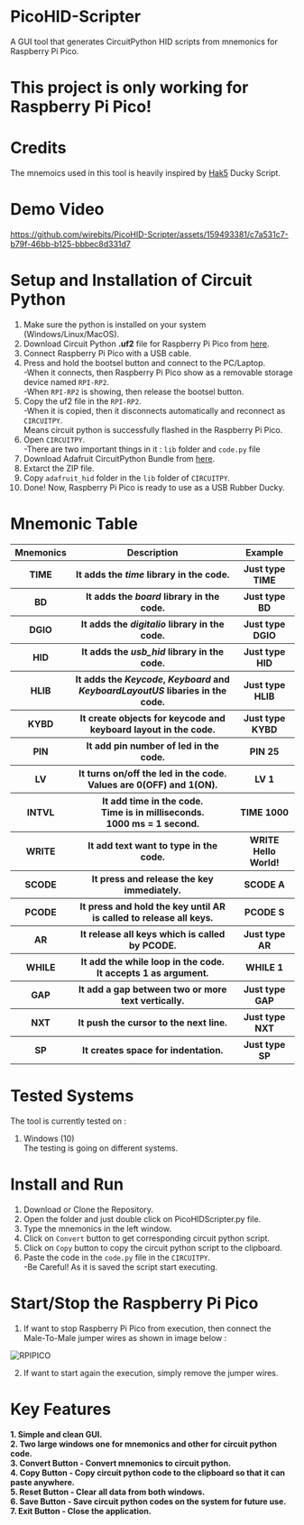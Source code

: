 # PicoHID-Scripter
A GUI tool that generates CircuitPython HID scripts from mnemonics for Raspberry Pi Pico.

# This project is only working for Raspberry Pi Pico!

# Credits
The mnemoics used in this tool is heavily inspired by <a href="https://github.com/hak5">Hak5</a> Ducky Script.<br>

# Demo Video

https://github.com/wirebits/PicoHID-Scripter/assets/159493381/c7a531c7-b79f-46bb-b125-bbbec8d331d7

# Setup and Installation of Circuit Python
1. Make sure the python is installed on your system (Windows/Linux/MacOS).<br>
2. Download Circuit Python <b>.uf2</b> file for Raspberry Pi Pico from <a href="https://downloads.circuitpython.org/bin/raspberry_pi_pico/en_US/adafruit-circuitpython-raspberry_pi_pico-en_US-8.2.10.uf2">here</a>.<br>
3. Connect Raspberry Pi Pico with a USB cable.<br>
4. Press and hold the bootsel button and connect to the PC/Laptop.<br>
-When it connects, then Raspberry Pi Pico show as a removable storage device named ```RPI-RP2```.<br>
-When ```RPI-RP2``` is showing, then release the bootsel button.<br>
5. Copy the uf2 file in the ```RPI-RP2```.<br>
-When it is copied, then it disconnects automatically and reconnect as ```CIRCUITPY```.<br>
Means circuit python is successfully flashed in the Raspberry Pi Pico.
6. Open ```CIRCUITPY```.<br>
-There are two important things in it : ```lib``` folder and ```code.py``` file<br>
7. Download Adafruit CircuitPython Bundle from <a href="https://github.com/adafruit/Adafruit_CircuitPython_Bundle/releases/download/20240301/adafruit-circuitpython-bundle-8.x-mpy-20240301.zip">here</a>.<br>
8. Extarct the ZIP file.<br>
9. Copy ```adafruit_hid``` folder in the ```lib``` folder of ```CIRCUITPY```.<br>
10. Done! Now, Raspberry Pi Pico is ready to use as a USB Rubber Ducky.

# Mnemonic Table
<table>
 <tr>
  <th>Mnemonics</th>
  <th>Description</th>
  <th>Example</th>
 </tr>
 <tr>
  <th>TIME</th>
  <th>It adds the <i>time</i> library in the code.</th>
  <th>Just type TIME</th>
 </tr>
 <tr>
  <th>BD</th>
  <th>It adds the <i>board</i> library in the code.</th>
  <th>Just type BD</th>
 </tr>
 <tr>
  <th>DGIO</th>
  <th>It adds the <i>digitalio</i> library in the code.</th>
  <th>Just type DGIO</th>
 </tr>
 <tr>
  <th>HID</th>
  <th>It adds the <i>usb_hid</i> library in the code.</th>
  <th>Just type HID</th>
 </tr>
 <tr>
  <th>HLIB</th>
  <th>It adds the <i>Keycode</i>, <i>Keyboard</i> and <i>KeyboardLayoutUS</i> libaries in the code.</th>
  <th>Just type HLIB</th>
 </tr>
 <tr>
  <th>KYBD</th>
  <th>It create objects for keycode and keyboard layout in the code.</th>
  <th>Just type KYBD</th>
 </tr>
 <tr>
  <th>PIN</th>
  <th>It add pin number of led in the code.</th>
  <th>PIN 25</th>
 </tr>
 <tr>
  <th>LV</th>
  <th>It turns on/off the led in the code.<br>Values are 0(OFF) and 1(ON).</th>
  <th>LV 1</th>
 </tr>
 <tr>
  <th>INTVL</th>
  <th>It add time in the code.<br>Time is in milliseconds.<br>1000 ms = 1 second.</th>
  <th>TIME 1000</th>
 </tr>
 <tr>
  <th>WRITE</th>
  <th>It add text want to type in the code.</th>
  <th>WRITE Hello World!</th>
 </tr>
 <tr>
  <th>SCODE</th>
  <th>It press and release the key immediately.</th>
  <th>SCODE A</th>
 </tr>
 <tr>
  <th>PCODE</th>
  <th>It press and hold the key until AR is called to release all keys.</th>
  <th>PCODE S</th>
 </tr>
 <tr>
  <th>AR</th>
  <th>It release all keys which is called by PCODE.</th>
  <th>Just type AR</th>
 </tr>
 <tr>
  <th>WHILE</th>
  <th>It add the while loop in the code.<br>It accepts 1 as argument.</th>
  <th>WHILE 1</th>
 </tr>
 <tr>
  <th>GAP</th>
  <th>It add a gap between two or more text vertically.</th>
  <th>Just type GAP</th>
 </tr>
 <tr>
  <th>NXT</th>
  <th>It push the cursor to the next line.</th>
  <th>Just type NXT</th>
 </tr>
 <tr>
  <th>SP</th>
  <th>It creates space for indentation.</th>
  <th>Just type SP</th>
 </tr>
</table>

# Tested Systems
The tool is currently tested on : <br>
1. Windows (10)<br>
The testing is going on different systems.

# Install and Run
1. Download or Clone the Repository.<br>
2. Open the folder and just double click on PicoHIDScripter.py file.<br>
3. Type the mnemonics in the left window.<br>
4. Click on ```Convert``` button to get corresponding circuit python script.<br>
5. Click on ```Copy``` button to copy the circuit python script to the clipboard.<br>
6. Paste the code in the ```code.py``` file in the ```CIRCUITPY```.<br>
-Be Careful! As it is saved the script start executing.

# Start/Stop the Raspberry Pi Pico
1. If want to stop Raspberry Pi Pico from execution, then connect the Male-To-Male jumper wires as shown in image below : <br>

![RPIPICO](https://github.com/wirebits/PicoHID-Scripter/assets/159493381/1be784c2-cc24-48e0-baa8-d3b94bc7646e)

2. If want to start again the execution, simply remove the jumper wires.
<h1>Key Features</h1>
<b>1. Simple and clean GUI.</b><br>
<b>2. Two large windows one for mnemonics and other for circuit python code.</b><br>
<b>3. Convert Button - Convert mnemonics to circuit python.</b><br>
<b>4. Copy Button - Copy circuit python code to the clipboard so that it can paste anywhere.</b><br>
<b>5. Reset Button - Clear all data from both windows.</b><br>
<b>6. Save Button - Save circuit python codes on the system for future use.</b><br>
<b>7. Exit Button - Close the application.</b><br>

